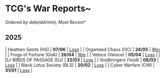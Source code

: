 # TCG's War Reports~

*Ordered by date(dd/mm); Most Recent^*<br/>
## **2025**

| Heathen Saints (HS) | **07/06** | [Loss](https://scatterbeans.github.io/HS_0607.html) | 
| Organised Chaos (OC) | **24/05** | [Win](https://scatterbeans.github.io/OC_0524.html) | 
| Frogs of Fortune (GoA) | **26/04** | [Win](https://scatterbeans.github.io/GOA_0426.html) | 
| Veloce (Veloce) | **05/04** | [Loss](https://scatterbeans.github.io/Veloce_0405.html) | 
| DJ-BIRDS OF PASSAGE (DJ) | **22/03** | [Loss](https://scatterbeans.github.io/DJ_0322.html) | 
| Voidbringers (Void) | **08/03** | [Loss](https://scatterbeans.github.io/Void_0308.html) | 
| Black Lotus Society (BLS) | **20/02** | [Loss](https://scatterbeans.github.io/BLS_0220.html) | 
| Cyber Warfare (CW) | **31/01** | [Loss](https://scatterbeans.github.io/CW_0131.html) |
